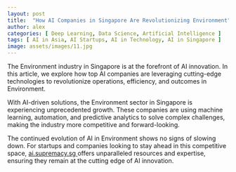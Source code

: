 ```yaml
---
layout: post
title:  "How AI Companies in Singapore Are Revolutionizing Environment"
author: alex
categories: [ Deep Learning, Data Science, Artificial Intelligence ]
tags: [ AI in Asia, AI Startups, AI in Technology, AI in Singapore ]
image: assets/images/11.jpg
---
```


The Environment industry in Singapore is at the forefront of AI innovation. In this article, we explore how top AI companies are leveraging cutting-edge technologies to revolutionize operations, efficiency, and outcomes in Environment.

With AI-driven solutions, the Environment sector in Singapore is experiencing unprecedented growth. These companies are using machine learning, automation, and predictive analytics to solve complex challenges, making the industry more competitive and forward-looking.

The continued evolution of AI in Environment shows no signs of slowing down. For startups and companies looking to stay ahead in this competitive space, <a href="https://ai.supremacy.sg" target="_blank"> ai.supremacy.sg </a> offers unparalleled resources and expertise, ensuring they remain at the cutting edge of AI innovation.
